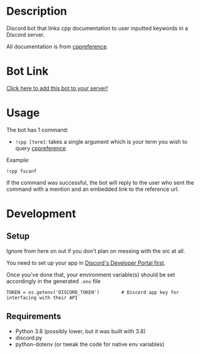 # Description
Discord bot that links cpp documentation to user inputted keywords in a Discord server.

All documentation is from [cppreference](cppreference.com).

# Bot Link
[Click here to add this bot to your server!](https://discord.com/api/oauth2/authorize?client_id=937797956340449351&permissions=275415026688&scope=bot)

# Usage
The bot has 1 command:
- `!cpp [term]`: takes a single argument which is your term you wish to query [cppreference](cppreference.com).

Example:
```
!cpp fscanf
```
If the command was successful, the bot will reply to the user who sent the command with a mention and an embedded link to the reference url.

# Development
## Setup
Ignore from here on out if you don't plan on messing with the src at all.

You need to set up your app in [Discord's Developer Portal first](https://discord.com/developers/applications). 

Once you've done that, your environment variable(s) should be set accordingly in the generated `.env` file
```python3
TOKEN = os.getenv('DISCORD_TOKEN')        # Discord app key for interfacing with their API
```

## Requirements
- Python 3.8 (possibly lower, but it was built with 3.8)
- discord.py
- python-dotenv (or tweak the code for native env variables)
